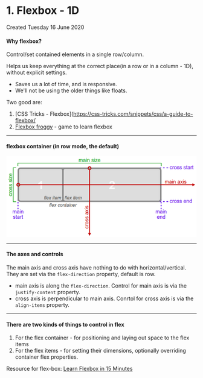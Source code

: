 # 1. Flexbox - 1D

Created Tuesday 16 June 2020

#### Why flexbox?

Control/set contained elements in a single row/column.

Helps us keep everything at the correct place(in a row or in a column - 1D), without explicit settings.

- Saves us a lot of time, and is responsive.
- We'll not be using the older things like floats.

Two good are:

1. [CSS Tricks - Flexbox](https://css-tricks.com/snippets/css/a-guide-to-flexbox/
2. [Flexbox froggy](https://flexboxfroggy.com/) - game to learn flexbox

---

#### flexbox container (in row mode, the default)

![](/assets/1_Flexbox_-_1D-image-1.png)

---

#### The axes and controls

The main axis and cross axis have nothing to do with horizontal/vertical.
They are set via the `flex-direction` property, default is row.

- main axis is along the `flex-direction`. Control for main axis is via the `justify-content` property.
- cross axis is perpendicular to main axis. Conrtol for cross axis is via the `align-items` property.

---

#### There are two kinds of things to control in flex

1. For the flex container - for positioning and laying out space to the flex items
2. For the flex items - for setting their dimensions, optionally overriding container flex properties.

Resource for flex-box: [Learn Flexbox in 15 Minutes](https://youtu.be/fYq5PXgSsbE)
